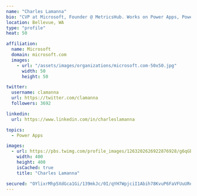 ```yaml
---
name: "Charles Lamanna"
bio: "CVP at Microsoft, Founder @ MetricsHub. Works on Power Apps, Power Automate, Power Virtual Agent, Common Data Service and Dynamics 365."
location: Bellevue, WA
type: "profile"
heat: 50

affiliation:
  name: Microsoft
  domain: microsoft.com
  images:
    - url: "/assets/images/organizations/microsoft.com-50x50.jpg"
      width: 50
      height: 50

twitter:
  username: clamanna
  url: https://twitter.com/clamanna
  followers: 3692

linkedin:
  url: https://www.linkedin.com/in/charleslamanna

topics:
  - Power Apps

images:
  - url: https://pbs.twimg.com/profile_images/1263202626922876928/g6qGbHZ-_400x400.jpg
    width: 400
    height: 400
    isCached: true
    title: "Charles Lamanna"

secured: "OYlixrMhp5XdGca1Gi/139mkJc/0I/qYH7WpjciI1Abih78KvuP6FaVFUuUReGr0orzB36trsIrtBERrRKt1pMIdfTlDrGv2Sl+k41aWlj69F59WNaouAxDpsfdX6UI450JcNju0M9zNFwbMS/7X19tu9DA8Ic74q2mTFrEITnZ3nkRnsng+askKwDDPClNnX3H1qrdRLyZpsEDaW1jiN7ujifdqEghPvZ/4tALTEiugoBN8UsPS3lpeWhxV5jaCkkQ1Lv8/HTn+E536+qgUUTsnxqZWlhUKEo8BWB28QZeNEBJ8Rs2bxoXytU3l4E3LYmOEw0VHwZK9VnyVdNFx60p2byF5LuWXUzER0v9wSh06++4cNm31CJddN/cAA00Ezdh7ayx216ToPhs+wJol1tID2hhMn3jCTCdOokJneow=;2ZWIjI+XF98uimoP7MFNiA=="
---
```


